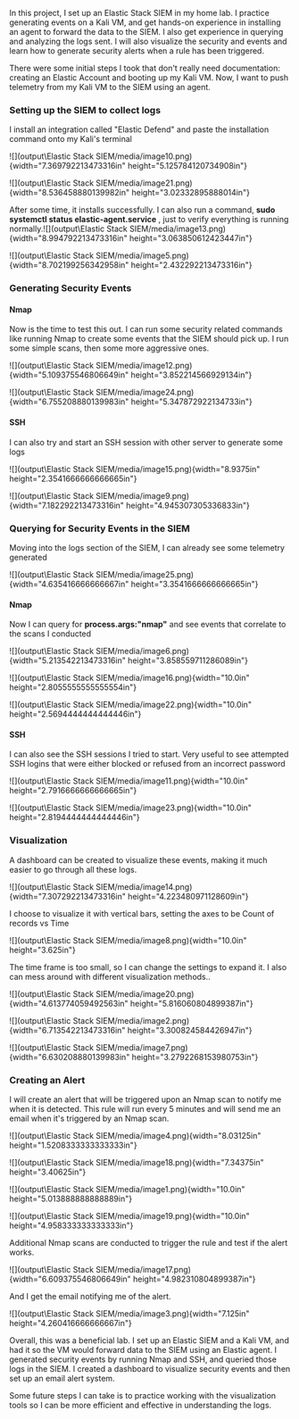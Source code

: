 In this project, I set up an Elastic Stack SIEM in my home lab. I
practice generating events on a Kali VM, and get hands-on experience in
installing an agent to forward the data to the SIEM. I also get
experience in querying and analyzing the logs sent. I will also
visualize the security and events and learn how to generate security
alerts when a rule has been triggered.

There were some initial steps I took that don't really need
documentation: creating an Elastic Account and booting up my Kali VM.
Now, I want to push telemetry from my Kali VM to the SIEM using an
agent.

### Setting up the SIEM to collect logs 

I install an integration called "Elastic Defend" and paste the
installation command onto my Kali's terminal

![](output\Elastic Stack SIEM/media/image10.png){width="7.369792213473316in"
height="5.125784120734908in"}

![](output\Elastic Stack SIEM/media/image21.png){width="8.536458880139982in"
height="3.02332895888014in"}

After some time, it installs successfully. I can also run a command,
**sudo systemctl status elastic-agent.service** , just to verify
everything is running
normally.![](output\Elastic Stack SIEM/media/image13.png){width="8.994792213473316in"
height="3.063850612423447in"}

![](output\Elastic Stack SIEM/media/image5.png){width="8.702199256342958in"
height="2.432292213473316in"}

### Generating Security Events

#### Nmap

Now is the time to test this out. I can run some security related
commands like running Nmap to create some events that the SIEM should
pick up. I run some simple scans, then some more aggressive ones.

![](output\Elastic Stack SIEM/media/image12.png){width="5.109375546806649in"
height="3.852214566929134in"}

![](output\Elastic Stack SIEM/media/image24.png){width="6.755208880139983in"
height="5.347872922134733in"}

#### SSH

I can also try and start an SSH session with other server to generate
some logs

![](output\Elastic Stack SIEM/media/image15.png){width="8.9375in"
height="2.3541666666666665in"}

![](output\Elastic Stack SIEM/media/image9.png){width="7.182292213473316in"
height="4.945307305336833in"}

### Querying for Security Events in the SIEM

Moving into the logs section of the SIEM, I can already see some
telemetry generated

![](output\Elastic Stack SIEM/media/image25.png){width="4.635416666666667in"
height="3.3541666666666665in"}

#### Nmap

Now I can query for **process.args:"nmap"** and see events that
correlate to the scans I conducted

![](output\Elastic Stack SIEM/media/image6.png){width="5.213542213473316in"
height="3.858559711286089in"}

![](output\Elastic Stack SIEM/media/image16.png){width="10.0in"
height="2.8055555555555554in"}

![](output\Elastic Stack SIEM/media/image22.png){width="10.0in"
height="2.5694444444444446in"}

#### SSH

I can also see the SSH sessions I tried to start. Very useful to see
attempted SSH logins that were either blocked or refused from an
incorrect password

![](output\Elastic Stack SIEM/media/image11.png){width="10.0in"
height="2.7916666666666665in"}

![](output\Elastic Stack SIEM/media/image23.png){width="10.0in"
height="2.8194444444444446in"}

### Visualization

A dashboard can be created to visualize these events, making it much
easier to go through all these logs.

![](output\Elastic Stack SIEM/media/image14.png){width="7.307292213473316in"
height="4.223480971128609in"}

I choose to visualize it with vertical bars, setting the axes to be
Count of records vs Time

![](output\Elastic Stack SIEM/media/image8.png){width="10.0in"
height="3.625in"}

The time frame is too small, so I can change the settings to expand it.
I also can mess around with different visualization methods..

![](output\Elastic Stack SIEM/media/image20.png){width="4.613774059492563in"
height="5.816060804899387in"}

![](output\Elastic Stack SIEM/media/image2.png){width="6.713542213473316in"
height="3.300824584426947in"}

![](output\Elastic Stack SIEM/media/image7.png){width="6.630208880139983in"
height="3.2792268153980753in"}

### Creating an Alert

I will create an alert that will be triggered upon an Nmap scan to
notify me when it is detected. This rule will run every 5 minutes and
will send me an email when it's triggered by an Nmap scan.

![](output\Elastic Stack SIEM/media/image4.png){width="8.03125in"
height="1.5208333333333333in"}

![](output\Elastic Stack SIEM/media/image18.png){width="7.34375in"
height="3.40625in"}

![](output\Elastic Stack SIEM/media/image1.png){width="10.0in"
height="5.013888888888889in"}

![](output\Elastic Stack SIEM/media/image19.png){width="10.0in"
height="4.958333333333333in"}

Additional Nmap scans are conducted to trigger the rule and test if the
alert works.

![](output\Elastic Stack SIEM/media/image17.png){width="6.609375546806649in"
height="4.982310804899387in"}

And I get the email notifying me of the alert.

![](output\Elastic Stack SIEM/media/image3.png){width="7.125in"
height="4.260416666666667in"}

Overall, this was a beneficial lab. I set up an Elastic SIEM and a Kali
VM, and had it so the VM would forward data to the SIEM using an Elastic
agent. I generated security events by running Nmap and SSH, and queried
those logs in the SIEM. I created a dashboard to visualize security
events and then set up an email alert system.

Some future steps I can take is to practice working with the
visualization tools so I can be more efficient and effective in
understanding the logs.

